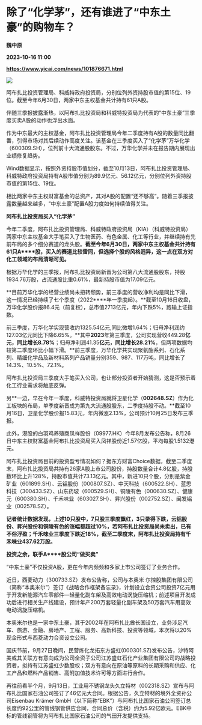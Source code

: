 # 除了“化学茅”，还有谁进了“中东土豪”的购物车？
**魏中原**

**2023-10-16 11:00**

**https://www.yicai.com/news/101876671.html**

![](https://imgcdn.yicai.com/uppics/slides/2023/10/29366d53fc9609568f9989ee06e6f285.jpg)

阿布扎比投资管理局、科威特政府投资局，分别位列外资持股市值的第15位、19位。截至今年6月30日，两家中东主权基金共计持有61只A股。

伴随三季报披露渐热，以阿布扎比投资局和科威特投资局为代表的“中东土豪”三季度买卖A股的动作也浮出水面。

作为中东最大的主权基金，阿布扎比投资管理局今年二季度持有A股的数量同比翻番，引得市场对其后续动作高度关注。该基金在三季度买入了“化学茅”万华化学（600309.SH），位列前十大流通股股东。不过，万华化学并未在报告期内展现出业绩修复趋势。

Wind数据显示，按照外资持股市值划分，截至10月13日，阿布扎比投资管理局、科威特政府投资局持有A股市值分别为89.9亿元、56.12亿元，分别位列外资持股市值的第15位、19位。

相比两家中东主权财富基金的总资产，其对A股的配置“还不够高”。随着三季报披露数量越来越多，“中东土豪”配置A股力度如何持续值得关注。

**阿布扎比投资局买入“化学茅”**

今年二季度，阿布扎比投资管理局、科威特政府投资局（KIA）（科威特投资局）两家中东主权基金大手笔买入了生物医药、有色金属、化工等行业，并继续持有先前布局的多个细分赛道的龙头股。**截至今年****6****月30****日，两家中东主权基金共计持有61****只A****股，买入的赛道比较雷同，但选择个股的风格迥异，这一点在双方对化工领域的布局清晰可见。**

根据万华化学的三季报，阿布扎比投资局新晋为公司第八大流通股股东，持股1934.76万股，占流通股比重0.61%，最新持股市值为17.09亿元。

**目前万华化学的经营业绩尚未扭转颓势，前三季度的营收净利均是同比下滑，这一情况已经持续了七个季度（2022****年一季度起）。**截至10月16日收盘，万华化学股价报86.4元（前复权），总市值2713亿元，年内下跌5%，跑输上证指数。

前三季度，万华化学实现营收约1325.54亿元,同比微增1.64%；归母净利润约127.03亿元同比下降6.65%。**其中****2023****年第三季度，公司实现营收449.28****亿元，同比增长8.78%****；归母净利润41.35****亿元，同比增长28.21%****，但两项数据均较第二季度环比小幅下滑。**前三季度，万华化学共实现聚氨酯系列、石化系列、精细化学品及新材料系列产品销量分别359、987、117万吨，同比增长了14.3%、10.5%、72.1%。

阿布扎比投资局三季度大手笔买入公司，也让部分投资者开始猜测，这是否预示着化工行业需求将触底反弹。

另**一边，早在今年一季度，科威特投资局就将卫星化学（****002648.SZ****）作为化工板块的布局，单季度新晋成为第九大流通股股东，二季度持股不动。**截至10月16日，卫星化学股价报15.83元，年内微涨2.13%，公司预计10月25日发布三季报。

此外，港股的白羽鸡养殖商凤祥股份（09977.HK）今年8月发布公告称，8月26日中东主权财富基金阿布扎比投资局买入凤祥股份近1.57亿股，平均每股1.5132港元。

阿布扎比投资局目前的投资盈亏情况如何？据东方财富Choice数据，截至二季度末，阿布扎比投资局共持有26家A股上市公司股份，持股数量合计4.8亿股，持股数环比上升128%，持股市值共计73.13亿元。其中，新进10只个股，分别是紫金矿业（601899.SH）、云铝股份（000807.SZ）、中天科技（600522.SH）、蓝思科技（300433.SZ）、山东药玻（600529.SH）、铜陵有色（000630.SZ）、健康元（600380.SH）、千禾味业（603027.SH）、昇兴股份（002752.SZ）、闽发铝业（002578.SZ）。

**记者统计数据发现，上述10****只股中，7****只股三季度飘红，3****只录得下跌，云铝股份、昇兴股份和铜陵有色的涨幅都超过10%****，若阿布扎比投资局尚未卖出，已有不俗浮盈；千禾味业三季度下跌近18%****，截至二季度末，阿布扎比投资局持有千禾味业437.62****万股。**

**投资之余，联手A****股公司“做买卖”**

“中东土豪”不仅投资A股，更在今年内频频和多家上市公司签订了业务合作。

近日，西菱动力（300733.SZ）发布公告称，公司与本奥米 尔控股集团有限公司（简称“本奥米尔”）签订《战略合作框架备忘录》，计划设立合资公司投资7亿元用于开发新能源汽车零部件—轻量化副车架及高效电动涡旋压缩机；前述项目开发成功后进行相关生产线建设，预计年产200万套轻量化副车架及50万套汽车用高效电动涡旋压缩机。

本奥米尔也是一家中东土豪，其于2002年在阿布扎比酋长国设立，业务涉足汽车、旅游、金融、房地产、工程、服务、高新科技、投资等领域，本次将以20%现金形式与西菱动力合资设立公司。

国庆节前，9月27日晚间，民营炼化龙拓东方盛虹(000301.SZ)发布公告，沙特阿美或其关联方有意向成为公司全资子公司江苏盛虹石化产业集团有限公司的战略投资者，拟持有江苏盛虹少数股权；双方有意向在原油等原料的长期采购和供应、化工产品和燃料产品销售、高附加值技术许可等方面进行合作。

再往前看半个月，9月13日，工业用不锈钢龙头久立特材（002318.SZ）宣布与阿布扎比国家石油公司签订了46亿元大合同。根据公告，久立特材的境外全资孙公司Eisenbau Krämer GmbH（以下简称“EBK”）与阿布扎比国家石油公司签订总长度约92公里的管线钢管供应合同，合同总价（含税）约为5.92亿欧元。EBK中标的管线钢管将为阿布扎比国家石油公司的气田开发提供支持。